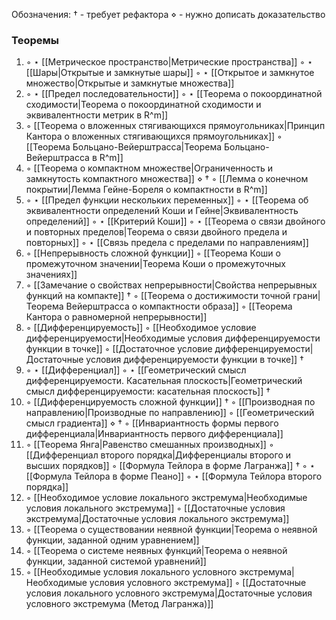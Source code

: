 Обозначения:
$\dagger$ - требует рефактора
$\diamond$ - нужно дописать доказательство

### Теоремы
1. ◦ $\star$ [[Метрическое пространство|Метрические пространства]]
   ◦ $\star$ [[Шары|Открытые и замкнутые шары]]
   ◦ $\star$ [[Открытое и замкнутое множество|Открытые и замкнутые множества]]
2. ◦ $\star$ [[Предел последовательности]]
   ◦ $\star$ [[Теорема о покоординатной сходимости|Теорема о покоординатной сходимости и эквивалентности метрик в R^m]]
3. ◦ [[Теорема о вложенных стягивающихся прямоугольниках|Принцип Кантора о вложенных стягивающихся прямоугольниках]]
   ◦ [[Теорема Больцано-Вейерштрасса|Теорема Больцано-Вейерштрасса в R^m]]
4. ◦ [[Теорема о компактном множестве|Ограниченность и замкнутость компактного множества]] $\diamond$ $\dagger$
   ◦ [[Лемма о конечном покрытии|Лемма Гейне-Бореля о компактности в R^m]]
5. ◦ $\star$ [[Предел функции нескольких переменных]]
   ◦ $\star$ [[Теорема об эквивалентности определений Коши и Гейне|Эквивалентность определений]]
   ◦ $\star$ [[Критерий Коши]]
   ◦ $\star$ [[Теорема о связи двойного и повторных пределов|Теорема о связи двойного предела и повторных]]
   ◦ $\star$ [[Связь предела с пределами по направлениям]] 
6. ◦ [[Непрерывность сложной функции]]
   ◦ [[Теорема Коши о промежуточном значении|Теорема Коши о промежуточных значениях]]
7. ◦ [[Замечание о свойствах непрерывности|Свойства непрерывных функций на компакте]] $\dagger$
   ◦ [[Теорема о достижимости точной грани|Теорема Вейерштрасса о компактности образа]]
   ◦ [[Теорема Кантора о равномерной непрерывности]]
8. ◦ [[Дифференцируемость]]
   ◦ [[Необходимое условие дифференцируемости|Необходимые условия дифференцируемости функции в точке]]
   ◦ [[Достаточное условие дифференцируемости|Достаточные условия дифференцируемости функции в точке]] $\dagger$
9. ◦ $\star$ [[Дифференциал]]
   ◦ $\star$ [[Геометрический смысл дифференцируемости. Касательная плоскость|Геометрический смысл дифференцируемости: касательная плоскость]] $\dagger$
10. ◦ [[Дифференцируемость сложной функции]] $\dagger$
    ◦ [[Производная по направлению|Производные по направлению]]
    ◦ [[Геометрический смысл градиента]] $\diamond$ $\dagger$
    ◦ [[Инвариантность формы первого дифференциала|Инвариантность первого дифференциала]]
11. ◦ [[Теорема Янга|Равенство смешанных производных]]
    ◦ [[Дифференциал второго порядка|Дифференциалы второго и высших порядков]]
    ◦ [[Формула Тейлора в форме Лагранжа]] $\dagger$
    ◦ $\star$ [[Формула Тейлора в форме Пеано]]
    ◦ $\star$ [[Формула Тейлора второго порядка]]
12. ◦ [[Необходимое условие локального экстремума|Необходимые условия локального экстремума]]
    ◦ [[Достаточные условия экстремума|Достаточные условия локального экстремума]]
13. ◦ [[Теорема о существовании неявной функции|Теорема о неявной функции, заданной одним уравнением]]
14. ◦ [[Теорема о системе неявных функций|Теорема о неявной функции, заданной системой уравнений]]
15. ◦ [[Необходимые условия локального условного экстремума|Необходимые условия условного экстремума]]
    ◦ [[Достаточные условия локального условного экстремума|Достаточные условия условного экстремума (Метод Лагранжа)]]
